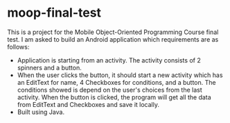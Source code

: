 # moop-final-test

This is a project for the Mobile Object-Oriented Programming Course final test. I am asked to build an Android application which requirements are as follows:
  - Application is starting from an activity. The activity consists of 2 spinners and a button.
  - When the user clicks the button, it should start a new activity which has an EditText for name, 4 Checkboxes for conditions, and a button. The conditions showed is depend on the user's choices from the last activity. When the button is clicked, the program will get all the data from EditText and Checkboxes and save it locally.
  - Built using Java.
